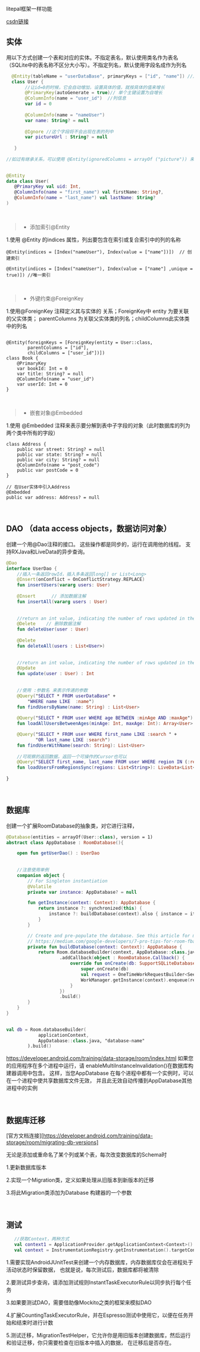 litepal框架一样功能

[csdn链接](https://blog.csdn.net/Alexwll/article/details/83033460)
## 实体
用以下方式创建一个表和对应的实体。不指定表名，默认使用类名作为表名（SQLite中的表名称不区分大小写）。不指定列名，默认使用字段名成作为列名
 ```kotlin
   @Entity(tableName = "userDataBase", primaryKeys = ["id", "name"]) //定义表格名称
   class User {
        //让id=0的时候，它会自动增加，设置具体的值，就按具体的值来增长
        @PrimaryKey(autoGenerate = true)// 单个主键设置为自增长
        @ColumnInfo(name = "user_id")  //列信息
        var id = 0
        
        @ColumnInfo(name = "nameUser")
        var name: String? = null
        
        @Ignore //这个字段将不会出现在表的列中
        var pictureUrl : String? = null 
        
    }
    
//如过有继承关系，可以使用 @Entity(ignoredColumns = arrayOf ("picture")) 来忽略来自父类的属性

    
@Entity
data class User(
    @PrimaryKey val uid: Int,
    @ColumnInfo(name = "first_name") val firstName: String?,
    @ColumnInfo(name = "last_name") val lastName: String?
)

```

&nbsp;
>* 添加索引@Entity

1.使用 @Entity 的indices 属性，列出要包含在索引或复合索引中的列的名称
```
@Entity(indices = [Index("nameUser"), Index(value = ["name"])])  // 创建索引

@Entity(indices = [Index("nameUser"), Index(value = ["name"] ,unique = true)]) //唯一索引
```

&nbsp;
>* 外键约束@ForeignKey

1.使用@ForeignKey 注释定义其与实体的 关系；ForeignKey中 entity 为要关联的父实体类；
parentColumns 为关联父实体类的列名；childColumns此实体类中的列名
```

@Entity(foreignKeys = [ForeignKey(entity = User::class,
        parentColumns = ["id"],
        childColumns = ["user_id"])])
class Book {
    @PrimaryKey
    var bookId: Int = 0
    var title: String? = null
    @ColumnInfo(name = "user_id")
    var userId: Int = 0
}
```

&nbsp;
>* 嵌套对象@Embedded

1.使用 @Embedded 注释来表示要分解到表中子字段的对象（此时数据库的列为两个类中所有的字段）
```
class Address {
    public var street: String? = null
    public var state: String? = null
    public var city: String? = null
    @ColumnInfo(name = "post_code")
    public var postCode = 0
}
 
// 在User实体中引入Address
@Embedded
public var address: Address? = null

```

&nbsp;
&nbsp;
## DAO （data access objects，数据访问对象）
创建一个用@Dao注释的接口。 这些操作都是同步的，运行在调用他的线程。 支持RXJava和LiveData的异步查询。
```kotlin
@Dao                   
interface UserDao {
    //插入一条返回rowId，插入多条返回long[] or List<Long>
    @Insert(onConflict = OnConflictStrategy.REPLACE)
    fun insertUsers(vararg users: User)
    
    @Insert      // 添加数据注解
    fun insertAll(vararg users : User)
    
    
    //return an int value, indicating the number of rows updated in the database.
    @Delete    // 删除数据注解
    fun deleteUser(user : User)
    
    @Delete
    fun deleteAll(users : List<User>)
    
    
    //return an int value, indicating the number of rows updated in the database.
    @Update
    fun update(user : User) : Int
    
    
    //使用 :参数名 来表示传递的参数
    @Query("SELECT * FROM userDataBase" + 
        "WHERE name LIKE  :name")
    fun findUsersByName(name: String) : List<User>
    
    @Query("SELECT * FROM user WHERE age BETWEEN :minAge AND :maxAge")
    fun loadAllUsersBetweenAges(minAge: Int, maxAge: Int): Array<User>

    @Query("SELECT * FROM user WHERE first_name LIKE :search " +
           "OR last_name LIKE :search")
    fun findUserWithName(search: String): List<User>
    
    //可观察的返回数据，返回一个可操作的Cursor也可以
    @Query("SELECT first_name, last_name FROM user WHERE region IN (:regions)")
    fun loadUsersFromRegionsSync(regions: List<String>): LiveData<List<User>>
    
}
```

&nbsp;
&nbsp;
## 数据库
创建一个扩展RoomDatabase的抽象类，对它进行注释，
```kotlin
@Database(entities = arrayOf(User::class), version = 1)
abstract class AppDatabase : RoomDatabase(){

    open fun getUserDao() : UserDao
    
    
    //注意使用单例
    companion object {
        // For Singleton instantiation
        @Volatile 
        private var instance: AppDatabase? = null

        fun getInstance(context: Context): AppDatabase {
            return instance ?: synchronized(this) {
                instance ?: buildDatabase(context).also { instance = it }
            }
        }

        // Create and pre-populate the database. See this article for more details:
        // https://medium.com/google-developers/7-pro-tips-for-room-fbadea4bfbd1#4785
        private fun buildDatabase(context: Context): AppDatabase {
            return Room.databaseBuilder(context, AppDatabase::class.java, DATABASE_NAME)
                    .addCallback(object : RoomDatabase.Callback() {
                        override fun onCreate(db: SupportSQLiteDatabase) {
                            super.onCreate(db)
                            val request = OneTimeWorkRequestBuilder<SeedDatabaseWorker>().build()
                            WorkManager.getInstance(context).enqueue(request)
                        }
                    })
                    .build()
        }
    }
}
    
```


```kotlin
val db = Room.databaseBuilder(
            applicationContext,
            AppDatabase::class.java, "database-name"
        ).build()
```
https://developer.android.com/training/data-storage/room/index.html
如果您的应用程序在多个进程中运行，请 enableMultiInstanceInvalidation()在数据库构建器调用中包含。
这样，当您AppDatabase 在每个进程中都有一个实例时，可以在一个进程中使共享数据库文件无效，
并且此无效自动传播到AppDatabase其他进程中的实例 

&nbsp;&nbsp;
## 数据库迁移
   [官方文档连接][https://developer.android.com/training/data-storage/room/migrating-db-versions]
   
   无论是添加或重命名了某个列或某个表，每次改变数据库的Schema时
   
   1.更新数据库版本
   
   2.实现一个Migration类，定义如果处理从旧版本到新版本的迁移
   
   3.将此Migration类添加为Database 构建器的一个参数
    
&nbsp;&nbsp;
## 测试

```kotlin
   //获取Context，两种方式
   val context1 = ApplicationProvider.getApplicationContext<Context>()
   val context = InstrumentationRegistry.getInstrumentation().targetContext
```
 1.需要实现AndroidJUnitTest来创建一个内存数据库，内存数据库仅会在进程处于活动状态时保留数据，
 也就是说，每次测试后，数据库都将被清除
 
 2.要测试异步查询，请添加测试规则InstantTaskExecutorRule以同步执行每个任务
 
 3.如果要测试DAO，需要借助像Mockito之类的框架来模拟DAO
 
 4.扩展CountingTaskExecutorRule，并在Espresso测试中使用它，以便在任务开始和结束时进行计数
 
 5.测试迁移，MigrationTestHelper，它允许你是用旧版本创建数据库，然后运行和验证迁移，你只需要检查在旧版本中插入的数据，
 在迁移后是否存在。
 
 
     


